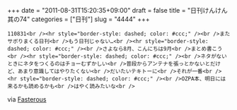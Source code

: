 +++
date = "2011-08-31T15:20:35+09:00"
draft = false
title = "日刊けんけん 其の74"
categories = ["日刊"]
slug = "4444"
+++


    110831<br /><hr style="border-style: dashed; color: #ccc;" /><br />またサボりまくる日刊<br />もう日刊じゃない…<br /><hr style="border-style: dashed; color: #ccc;" /><br />さよなら8月、こんにちは9月<br />まとめ書こう<br /><hr style="border-style: dashed; color: #ccc;" /><br />ネタがないときにネタをつくるのはチョーむずかしい<br />普段からアンテナを張っとかないとだけど、あまり意識してはやりたくない<br />だいたいテキトーに<br />それが一番<br /><hr style="border-style: dashed; color: #ccc;" /><br />OZPA本、明日には来るかも読めるかも<br />はやく読みたいな<br />

<div class="posterous_quote_citation">via <a href="http://www.lastday.jp/2011/02/28/fasterous">Fasterous</a></div>
  
